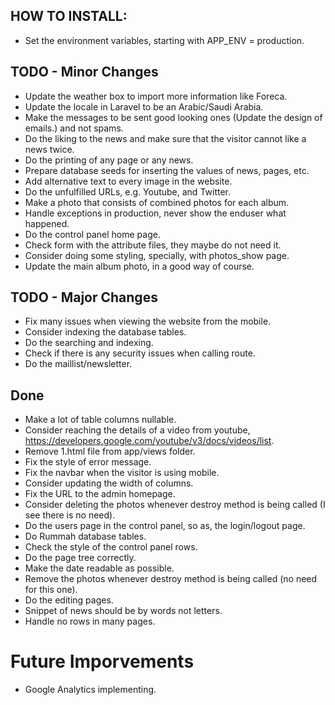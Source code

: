 
## HOW TO INSTALL:

- Set the environment variables, starting with APP_ENV = production.

## TODO - Minor Changes

- Update the weather box to import more information like Foreca.
- Update the locale in Laravel to be an Arabic/Saudi Arabia.
- Make the messages to be sent good looking ones (Update the design of emails.) and not spams.
- Do the liking to the news and make sure that the visitor cannot like a news twice.
- Do the printing of any page or any news.
- Prepare database seeds for inserting the values of news, pages, etc.
- Add alternative text to every image in the website.
- Do the unfulfilled URLs, e.g. Youtube, and Twitter.
- Make a photo that consists of combined photos for each album.
- Handle exceptions in production, never show the enduser what happened.
- Do the control panel home page.
- Check form with the attribute files, they maybe do not need it.
- Consider doing some styling, specially, with photos_show page.
- Update the main album photo, in a good way of course.

## TODO - Major Changes

- Fix many issues when viewing the website from the mobile.
- Consider indexing the database tables.
- Do the searching and indexing.
- Check if there is any security issues when calling route.
- Do the maillist/newsletter.

## Done

- Make a lot of table columns nullable.
- Consider reaching the details of a video from youtube, https://developers.google.com/youtube/v3/docs/videos/list.
- Remove 1.html file from app/views folder.
- Fix the style of error message.
- Fix the navbar when the visitor is using mobile.
- Consider updating the width of columns.
- Fix the URL to the admin homepage.
- Consider deleting the photos whenever destroy method is being called (I see there is no need).
- Do the users page in the control panel, so as, the login/logout page.
- Do Rummah database tables.
- Check the style of the control panel rows.
- Do the page tree correctly.
- Make the date readable as possible.
- Remove the photos whenever destroy method is being called (no need for this one).
- Do the editing pages.
- Snippet of news should be by words not letters.
- Handle no rows in many pages.

# Future Imporvements
- Google Analytics implementing.
